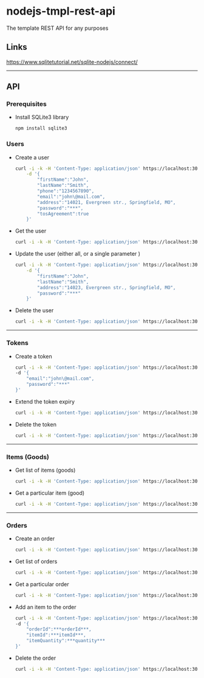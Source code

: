 # nodejs-tmpl-rest-api
The template REST API for any purposes

## Links
<https://www.sqlitetutorial.net/sqlite-nodejs/connect/>

---

## API

### Prerequisites

- Install SQLite3 library
    
    ~~~ bash
    npm install sqlite3
    ~~~

### Users

- Create a user

    ~~~ bash
    curl -i -k -H 'Content-Type: application/json' https://localhost:3001/users -X POST \
        -d '{
            "firstName":"John", 
            "lastName":"Smith", 
            "phone":"1234567890", 
            "email":"john\@mail.com", 
            "address":"14021, Evergreen str., Springfield, MO", 
            "password":"***", 
            "tosAgreement":true
        }'
    ~~~

- Get the user

    ~~~ bash
    curl -i -k -H 'Content-Type: application/json' https://localhost:3001/users -X GET -H 'Authorization: ***token***'
    ~~~

- Update the user (either all, or a single parameter )

    ~~~ bash
    curl -i -k -H 'Content-Type: application/json' https://localhost:3001/users -X PUT -H 'Authorization: ***token***' \
        -d '{
            "firstName":"John", 
            "lastName":"Smith", 
            "address":"14023, Evergreen str., Springfield, MO", 
            "password":"***"
        }'
    ~~~

- Delete the user

    ~~~ bash
    curl -i -k -H 'Content-Type: application/json' https://localhost:3001/users -X DELETE -H 'Authorization: ***token***'
    ~~~

---

### Tokens

- Create a token

    ~~~ bash
    curl -i -k -H 'Content-Type: application/json' https://localhost:3001/tokens -X POST \
    -d '{
        "email":"john\@mail.com", 
        "password":"***"
    }'
    ~~~

- Extend the token expiry

    ~~~ bash
    curl -i -k -H 'Content-Type: application/json' https://localhost:3001/tokens -X PUT -H 'Authorization: ***token***'
    ~~~

- Delete the token

    ~~~ bash
    curl -i -k -H 'Content-Type: application/json' https://localhost:3001/tokens -X DELETE -H 'Authorization: ***token***'
    ~~~

---

### Items (Goods)

- Get list of items (goods)

    ~~~ bash
    curl -i -k -H 'Content-Type: application/json' https://localhost:3001/items -X GET -H 'Authorization: ***token***'
    ~~~

- Get a particular item (good)

    ~~~ bash
    curl -i -k -H 'Content-Type: application/json' https://localhost:3001/items?itemId=***itemId*** -X GET -H 'Authorization: ***token***'
    ~~~

---

### Orders

- Create an order

    ~~~ bash
    curl -i -k -H 'Content-Type: application/json' https://localhost:3001/orders -X POST -H 'Authorization: ***token***'
    ~~~

- Get list of orders

    ~~~ bash
    curl -i -k -H 'Content-Type: application/json' https://localhost:3001/orders -X GET -H 'Authorization: ***token***'
    ~~~

- Get a particular order

    ~~~ bash
    curl -i -k -H 'Content-Type: application/json' https://localhost:3001/orders?orderId=***orderId*** -X GET -H 'Authorization: ***token***'
    ~~~

- Add an item to the order

    ~~~ bash
    curl -i -k -H 'Content-Type: application/json' https://localhost:3001/orders -X PUT -H 'Authorization: ***token***' \
    -d '{
        "orderId":***orderId***, 
        "itemId":***itemId***, 
        "itemQuantity":***quantity***
    }'

    ~~~

- Delete the order

    ~~~ bash
    curl -i -k -H 'Content-Type: application/json' https://localhost:3001/orders?orderId=***orderId*** -X DELETE -H 'Authorization: ***token***'
    ~~~
